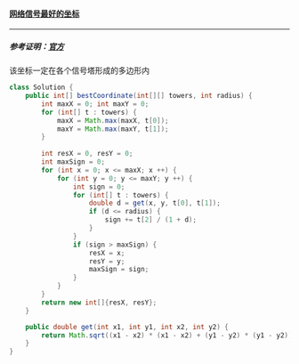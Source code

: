#### <a href="https://leetcode.cn/problems/coordinate-with-maximum-network-quality/">网络信号最好的坐标</a>

--------------

##### 参考证明：[官方](https://leetcode.cn/problems/coordinate-with-maximum-network-quality/solution/wang-luo-xin-hao-zui-hao-de-zuo-biao-by-7x1qm/)

该坐标一定在各个信号塔形成的多边形内

```java
class Solution {
    public int[] bestCoordinate(int[][] towers, int radius) {
        int maxX = 0; int maxY = 0;
        for (int[] t : towers) {
            maxX = Math.max(maxX, t[0]);
            maxY = Math.max(maxY, t[1]);
        }
        
        int resX = 0, resY = 0;
        int maxSign = 0;
        for (int x = 0; x <= maxX; x ++) {
            for (int y = 0; y <= maxY; y ++) {
                int sign = 0;
                for (int[] t : towers) {
                    double d = get(x, y, t[0], t[1]);
                    if (d <= radius) {
                        sign += t[2] / (1 + d);
                    }
                }
                if (sign > maxSign) {
                    resX = x;
                    resY = y;
                    maxSign = sign;
                }
            }
        }
        return new int[]{resX, resY};
    }

    public double get(int x1, int y1, int x2, int y2) {
        return Math.sqrt((x1 - x2) * (x1 - x2) + (y1 - y2) * (y1 - y2));
    }
}
```

